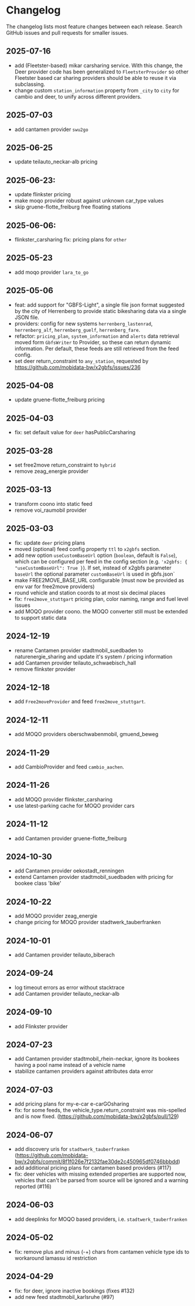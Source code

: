 # Changelog

The changelog lists most feature changes between each release. Search GitHub issues and pull requests for smaller issues.

## 2025-07-16
- add (Fleetster-based) mikar carsharing service. With this change, the Deer provider code has been generalized to `FleetsterProvider` so other Fleetster based car sharing providers should be able to reuse it via subclassing.
- change custom `station_information` property from `_city` to `city` for cambio and deer, to unify across different providers.

## 2025-07-03
- add cantamen provider `swu2go`

## 2025-06-25
- update teilauto_neckar-alb pricing

## 2025-06-23:
- update flinkster pricing
- make moqo provider robust against unknown car_type values
- skip gruene-flotte_freiburg free floating stations

## 2025-06-06:
- flinkster_carsharing fix: pricing plans for `other`

## 2025-05-23
- add moqo provider `lara_to_go`

## 2025-05-06
- feat: add support for "GBFS-Light", a single file json format suggested by the city of Herrenberg to provide static bikesharing data via a single JSON file.
- providers: config for new systems `herrenberg_lastenrad`, `herrenberg_alf`, `herrenberg_guelf`, `herrenberg_fare`.
- refactor: `pricing_plan`, `system_information` and `alerts` data retrieval moved form `GbfsWriter` to Provider, so these can return dynamic information. Per default, these feeds are still retrieved from the feed config.
- set deer return_constraint to `any_station`, requested by https://github.com/mobidata-bw/x2gbfs/issues/236

## 2025-04-08
- update gruene-flotte_freiburg pricing

## 2025-04-03
- fix: set default value for `deer` hasPublicCarsharing

## 2025-03-28
- set free2move return_constraint to `hybrid`
- remove zeag_energie provider

## 2025-03-13
- transform coono into static feed
- remove voi_raumobil provider

## 2025-03-03
- fix: update `deer` pricing plans
- moved (optional) feed config property `ttl` to `x2gbfs` section.
- add new option `useCustomBaseUrl` option (`boolean`, default is `False`), which can be configured per feed in the config section (e.g. `'x2gbfs: { "useCustomBaseUrl": True }`). If set, instead of x2gbfs parameter `baseUrl` the optional parameter `customBaseUrl` is used in gbfs.json`
- make FREE2MOVE_BASE_URL configurable (must now be provided as env var for free2move providers)
- round vehicle and station coords to at most six decimal places
- fix: `free2move_stuttgart` pricing plan, color naming, range and fuel level issues
- add MOQO provider coono. the MOQO converter still must be extended to support static data

## 2024-12-19
- rename Cantamen provider stadtmobil_suedbaden to naturenergie_sharing and update it's system / pricing information
- add Cantamen provider teilauto_schwaebisch_hall
- remove flinkster provider

## 2024-12-18
- add `Free2moveProvider` and feed `free2move_stuttgart`.

## 2024-12-11
- add MOQO providers oberschwabenmobil, gmuend_beweg

## 2024-11-29
- add CambioProvider and feed `cambio_aachen`.

## 2024-11-26
- add MOQO provider flinkster_carsharing
- use latest-parking cache for MOQO provider cars

## 2024-11-12
- add Cantamen provider gruene-flotte_freiburg

## 2024-10-30
- add Cantamen provider oekostadt_renningen
- extend Cantamen provider stadtmobil_suedbaden with pricing for bookee class 'bike'

## 2024-10-22
- add MOQO provider zeag_energie
- change pricing for MOQO provider stadtwerk_tauberfranken

## 2024-10-01
- add Cantamen provider teilauto_biberach

## 2024-09-24
- log timeout errors as error without stacktrace
- add Cantamen provider teilauto_neckar-alb

## 2024-09-10
- add Flinkster provider

## 2024-07-23
- add Cantamen provider stadtmobil_rhein-neckar, ignore its bookees having a pool name instead of a vehicle name
- stabilize cantamen providers against attributes data error

## 2024-07-03
- add pricing  plans for my-e-car e-carGOsharing
- fix: for some feeds, the vehicle_type.return_constraint was mis-spelled and is now fixed. (https://github.com/mobidata-bw/x2gbfs/pull/129)

## 2024-06-07
- add discovery uris for `stadtwerk_tauberfranken` (https://github.com/mobidata-bw/x2gbfs/commit/8f1f026e7f2132fae30de2c450965df0746bbbdd)
- add additional pricing plans for cantamen based providers (#117)
- fix: deer vehicles with missing extended properties are supported now, vehicles that can't be parsed from source will be ignored and a warning reported (#116)

## 2024-06-03
- add deeplinks for MOQO based providers, i.e. `stadtwerk_tauberfranken`

## 2024-05-02
- fix: remove plus and minus (-+) chars from cantamen vehicle type ids to workaround lamassu id restriction

## 2024-04-29
- fix: for deer, ignore inactive bookings (fixes #132)
- add new feed stadtmobil_karlsruhe (#97)
